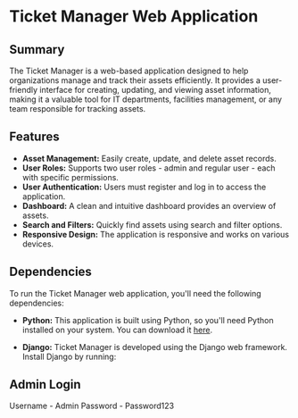 # Ticket Manager Web Application

## Summary

The Ticket Manager is a web-based application designed to help organizations manage and track their assets efficiently. It provides a user-friendly interface for creating, updating, and viewing asset information, making it a valuable tool for IT departments, facilities management, or any team responsible for tracking assets.

## Features

- **Asset Management:** Easily create, update, and delete asset records.
- **User Roles:** Supports two user roles - admin and regular user - each with specific permissions.
- **User Authentication:** Users must register and log in to access the application.
- **Dashboard:** A clean and intuitive dashboard provides an overview of assets.
- **Search and Filters:** Quickly find assets using search and filter options.
- **Responsive Design:** The application is responsive and works on various devices.

## Dependencies

To run the Ticket Manager web application, you'll need the following dependencies:

- **Python:** This application is built using Python, so you'll need Python installed on your system. You can download it [here](https://www.python.org/downloads/).

- **Django:** Ticket Manager is developed using the Django web framework. Install Django by running:

## Admin Login

Username - Admin
Password - Password123
